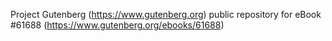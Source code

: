 Project Gutenberg (https://www.gutenberg.org) public repository for eBook #61688 (https://www.gutenberg.org/ebooks/61688)
